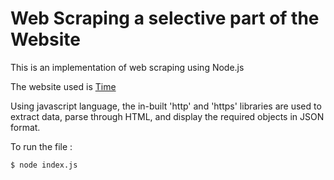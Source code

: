 # Web Scraping a selective part of the Website
This is an implementation of web scraping using Node.js

The website used is [Time](https://Time.com/)

Using javascript language, the in-built 'http' and 'https' libraries are used to extract data, parse through HTML, and display the required objects in JSON format.

To run the file :
```
$ node index.js
```
